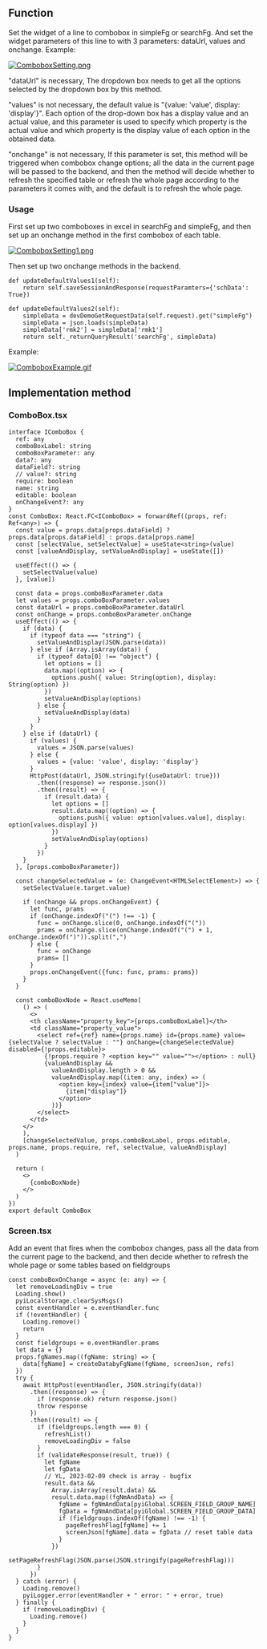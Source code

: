 ## Function

Set the widget of a line to combobox in simpleFg or searchFg. And set the
widget parameters of this line to with 3 parameters: dataUrl, values and
onchange. Example:

[![ComboboxSetting.png](images/ComboboxSetting.png)](images/ComboboxSetting.png)

"dataUrl" is necessary, The dropdown box needs to get all the options selected
by the dropdown box by this method.

"values" is not necessary, the default value is "{value: 'value', display:
'display'}". Each option of the drop-down box has a display value and an
actual value, and this parameter is used to specify which property is the
actual value and which property is the display value of each option in the
obtained data.

"onchange" is not necessary, If this parameter is set, this method will be
triggered when combobox change options; all the data in the current page will
be passed to the backend, and then the method will decide whether to refresh
the specified table or refresh the whole page according to the parameters it
comes with, and the default is to refresh the whole page.

### Usage

First set up two comboboxes in excel in searchFg and simpleFg, and then set up
an onchange method in the first combobox of each table.

[![ComboboxSetting1.png](images/ComboboxSetting1.png)](images/ComboboxSetting1.png)

Then set up two onchange methods in the backend.

    
    
    def updateDefaultValues1(self):
        return self.saveSessionAndResponse(requestParamters={'schData': True})
    
    def updateDefaultValues2(self):
        simpleData = devDemoGetRequestData(self.request).get("simpleFg")
        simpleData = json.loads(simpleData)
        simpleData['rmk2'] = simpleData['rmk1']
        return self._returnQueryResult('searchFg', simpleData)
    

Example:

[![ComboboxExample.gif](images/ComboboxExample.gif)](images/ComboboxExample.gif)

## Implementation method

### ComboBox.tsx

    
    
    interface IComboBox {
      ref: any
      comboBoxLabel: string
      comboBoxParameter: any
      data?: any
      dataField?: string
      // value?: string
      require: boolean
      name: string
      editable: boolean
      onChangeEvent?: any
    }
    const ComboBox: React.FC<IComboBox> = forwardRef((props, ref: Ref<any>) => {
      const value = props.data[props.dataField] ? props.data[props.dataField] : props.data[props.name]
      const [selectValue, setSelectValue] = useState<string>(value)
      const [valueAndDisplay, setValueAndDisplay] = useState([])
    
      useEffect(() => {
        setSelectValue(value)
      }, [value])
    
      const data = props.comboBoxParameter.data
      let values = props.comboBoxParameter.values
      const dataUrl = props.comboBoxParameter.dataUrl
      const onChange = props.comboBoxParameter.onChange
      useEffect(() => {
        if (data) {
          if (typeof data === "string") {
            setValueAndDisplay(JSON.parse(data))
          } else if (Array.isArray(data)) {
            if (typeof data[0] !== "object") {
              let options = []
              data.map((option) => {
                options.push({ value: String(option), display: String(option) })
              })
              setValueAndDisplay(options)
            } else {
              setValueAndDisplay(data)
            }
          }
        } else if (dataUrl) {
          if (values) {
            values = JSON.parse(values)
          } else {
            values = {value: 'value', display: 'display'}
          }      
          HttpPost(dataUrl, JSON.stringify({useDataUrl: true}))
            .then((response) => response.json())
            .then((result) => {
              if (result.data) {
                let options = []
                result.data.map((option) => {
                  options.push({ value: option[values.value], display: option[values.display] })
                })
                setValueAndDisplay(options)
              }
            })
        }
      }, [props.comboBoxParameter])
    
      const changeSelectedValue = (e: ChangeEvent<HTMLSelectElement>) => {
        setSelectValue(e.target.value)
    
        if (onChange && props.onChangeEvent) {
          let func, prams
          if (onChange.indexOf("(") !== -1) {
            func = onChange.slice(0, onChange.indexOf("("))
            prams = onChange.slice(onChange.indexOf("(") + 1, onChange.indexOf(")")).split(",")
          } else {
            func = onChange
            prams= []
          }
          props.onChangeEvent({func: func, prams: prams})
        }
      }
    
      const comboBoxNode = React.useMemo(
        () => (
          <>
          <th className="property_key">{props.comboBoxLabel}</th>
          <td className="property_value">
            <select ref={ref} name={props.name} id={props.name} value={selectValue ? selectValue : ""} onChange={changeSelectedValue} disabled={!props.editable}>
              {!props.require ? <option key="" value=""></option> : null}
              {valueAndDisplay &&
                valueAndDisplay.length > 0 &&
                valueAndDisplay.map((item: any, index) => (
                  <option key={index} value={item["value"]}>
                    {item["display"]}
                  </option>
                ))}
            </select>
          </td>
        </>
        ),
        [changeSelectedValue, props.comboBoxLabel, props.editable, props.name, props.require, ref, selectValue, valueAndDisplay]
      )
      
      return (
        <>
          {comboBoxNode}
        </>
      )
    })
    export default ComboBox
    

### Screen.tsx

Add an event that fires when the combobox changes, pass all the data from the
current page to the backend, and then decide whether to refresh the whole page
or some tables based on fieldgroups

    
    
    const comboBoxOnChange = async (e: any) => {
      let removeLoadingDiv = true
      Loading.show()
      pyiLocalStorage.clearSysMsgs()
      const eventHandler = e.eventHandler.func
      if (!eventHandler) {
        Loading.remove()
        return
      }
      const fieldgroups = e.eventHandler.prams
      let data = {}
      props.fgNames.map((fgName: string) => {
        data[fgName] = createDatabyFgName(fgName, screenJson, refs)
      })
      try {
        await HttpPost(eventHandler, JSON.stringify(data))
          .then((response) => {
            if (response.ok) return response.json()
            throw response
          })
          .then((result) => {
            if (fieldgroups.length === 0) {
              refreshList()
              removeLoadingDiv = false
            }
            if (validateResponse(result, true)) {
              let fgName
              let fgData
              // YL, 2023-02-09 check is array - bugfix
              result.data &&
                Array.isArray(result.data) &&
                result.data.map((fgNmAndData) => {
                  fgName = fgNmAndData[pyiGlobal.SCREEN_FIELD_GROUP_NAME]
                  fgData = fgNmAndData[pyiGlobal.SCREEN_FIELD_GROUP_DATA]
                  if (fieldgroups.indexOf(fgName) !== -1) {
                    pageRefreshFlag[fgName] += 1
                    screenJson[fgName].data = fgData // reset table data
                  }
                })
              setPageRefreshFlag(JSON.parse(JSON.stringify(pageRefreshFlag))) 
            }
          })
      } catch (error) {
        Loading.remove()
        pyiLogger.error(eventHandler + " error: " + error, true)
      } finally {
        if (removeLoadingDiv) {
          Loading.remove()
        }
      }
    }
    

